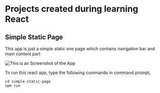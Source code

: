 # Projects created during learning React

## Simple Static Page
This app is just a simple static one page which contains navigation bar and main content part

![This is an Screenshot of the App](https://github.com/ParthVarde/React-Projects/tree/main/simple-static-page/src/images/SS.png)

To run this react app, type the following commands in command prompt,
```
cd simple-static-page
npm run
```